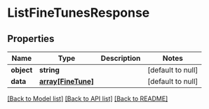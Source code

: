 # ListFineTunesResponse

## Properties
Name | Type | Description | Notes
------------ | ------------- | ------------- | -------------
**object** | **string** |  | [default to null]
**data** | [**array[FineTune]**](FineTune.md) |  | [default to null]

[[Back to Model list]](../README.md#documentation-for-models) [[Back to API list]](../README.md#documentation-for-api-endpoints) [[Back to README]](../README.md)


